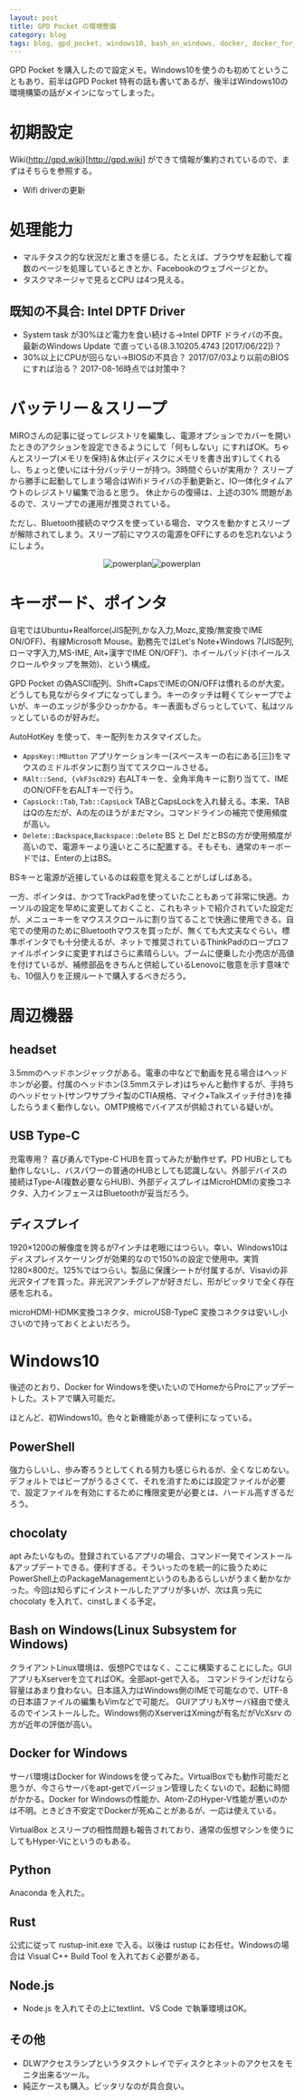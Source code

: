 ```yaml
---
layout: post
title: GPD Pocket の環境整備
category: blog
tags: blog, gpd_pocket, windows10, bash_on_windows, docker, docker_for_windows, rust, python
---
```


GPD Pocket を購入したので設定メモ。Windows10を使うのも初めてということもあり、前半はGPD Pocket 特有の話も書いてあるが、後半はWindows10の環境構築の話がメインになってしまった。

# 初期設定
Wiki(http://gpd.wiki)[http://gpd.wiki] ができて情報が集約されているので、まずはそちらを参照する。
* Wifi driverの更新


# 処理能力
* マルチタスク的な状況だと重さを感じる。たとえば、ブラウザを起動して複数のページを処理しているときとか、Facebookのウェブページとか。
* タスクマネージャで見るとCPU は4つ見える。

## 既知の不具合: Intel DPTF Driver
* System task が30%ほど電力を食い続ける→Intel DPTF ドライバの不良。最新のWindows Update で直っている(8.3.10205.4743 [2017/06/22])？
* 30%以上にCPUが回らない→BIOSの不具合？ 2017/07/03より以前のBIOSにすれば治る？ 2017-08-16時点では対策中？

# バッテリー＆スリープ
MIROさんの記事に従ってレジストリを編集し、電源オプションでカバーを開いたときのアクションを設定できるようにして「何もしない」にすればOK。ちゃんとスリープ(メモリを保持)＆休止(ディスクにメモリを書き出す)してくれるし、ちょっと使いには十分バッテリーが持つ。3時間ぐらいが実用か？
スリープから勝手に起動してしまう場合はWifiドライバの手動更新と、IO一体化タイムアウトのレジストリ編集で治ると思う。
休止からの復帰は、上述の30% 問題があるので、スリープでの運用が推奨されている。

ただし、Bluetooth接続のマウスを使っている場合、マウスを動かすとスリープが解除されてしまう。スリープ前にマウスの電源をOFFにするのを忘れないようにしよう。


<div align="center"><img src="/images/2017-08-12-gpd-pocket-power-plan1.png" alt="powerplan"><img src="/images/2017-08-12-gpd-pocket-power-plan2.png" alt="powerplan"></div>

# キーボード、ポインタ
自宅ではUbuntu+Realforce(JIS配列,かな入力,Mozc,変換/無変換でIME ON/OFF)、有線Microsoft Mouse。勤務先ではLet's Note+Windows 7(JIS配列,ローマ字入力,MS-IME, Alt+漢字でIME ON/OFF')、ホイールパッド(ホイールスクロールやタップを無効)、という構成。

GPD Pocket の偽ASCII配列、Shift+CapsでIMEのON/OFFは慣れるのが大変。どうしても見ながらタイプになってしまう。キーのタッチは軽くてシャープでよいが、キーのエッジが多少ひっかかる。キー表面もざらっとしていて、私はツルッとしているのが好みだ。

AutoHotKey を使って、キー配列をカスタマイズした。
* `AppsKey::MButton` アプリケーションキー(スペースキーの右にある[三])をマウスのミドルボタンに割り当ててスクロールさせる。
* `RAlt::Send, {vkF3sc029}` 右ALTキーを、全角半角キーに割り当てて、IMEのON/OFFを右ALTキーで行う。
* `CapsLock::Tab`, `Tab::CapsLock` TABとCapsLockを入れ替える。本来、TABはQの左だが、Aの左のほうがまだマシ。コマンドラインの補完で使用頻度が高い。
* `Delete::Backspace`,`Backspace::Delete` BS と Del だとBSの方が使用頻度が高いので、電源キーより遠いところに配置する。そもそも、通常のキーボードでは、Enterの上はBS。

BSキーと電源が近接しているのは殺意を覚えることがしばしばある。

一方、ポインタは、かつてTrackPadを使っていたこともあって非常に快適。カーソルの設定を早めに変更しておくこと、これもネットで紹介されていた設定だが、メニューキーをマウススクロールに割り当てることで快適に使用できる。自宅での使用のためにBluetoothマウスを買ったが、無くても大丈夫なぐらい。標準ポインタでも十分使えるが、ネットで推奨されているThinkPadのロープロファイルポインタに変更すればさらに素晴らしい。ブームに便乗した小売店が高値を付けているが、補修部品をきちんと供給しているLenovoに敬意を示す意味でも、10個入りを正規ルートで購入するべきだろう。

# 周辺機器

## headset
3.5mmのヘッドホンジャックがある。電車の中などで動画を見る場合はヘッドホンが必要。付属のヘッドホン(3.5mmステレオ)はちゃんと動作するが、手持ちのヘッドセット(サンワサプライ製のCTIA規格、マイク+Talkスイッチ付き)を挿したらうまく動作しない。OMTP規格でバイアスが供給されている疑いが。

## USB Type-C
充電専用？ 喜び勇んでType-C HUBを買ってみたが動作せず。PD HUBとしても動作しないし、バスパワーの普通のHUBとしても認識しない。外部デバイスの接続はType-A(複数必要ならHUB)、外部ディスプレイはMicroHDMIの変換コネクタ、入力インフェースはBluetoothが妥当だろう。

## ディスプレイ
1920×1200の解像度を誇るが7インチは老眼にはつらい。幸い、Windows10はディスプレイスケーリングが効果的なので150%の設定で使用中。実質1280×800だ。125%ではつらい。製品に保護シートが付属するが、Visaviの非光沢タイプを買った。非光沢アンチグレアが好きだし、形がピッタリで全く存在感を忘れる。

microHDMI-HDMK変換コネクタ、microUSB-TypeC 変換コネクタは安いし小さいので持っておくとよいだろう。

# Windows10
後述のとおり、Docker for Windowsを使いたいのでHomeからProにアップデートした。ストアで購入可能だ。

ほとんど、初Windows10。色々と新機能があって便利になっている。

## PowerShell
強力らしいし、歩み寄ろうとしてくれる努力も感じられるが、全くなじめない。デフォルトではビープがうるさくて、それを消すためには設定ファイルが必要で、設定ファイルを有効にするために権限変更が必要とは、ハードル高すぎるだろう。

## chocolaty
apt みたいなもの。登録されているアプリの場合、コマンド一発でインストール&アップデートできる。便利すぎる。そういったのを統一的に扱うためにPowerShell上のPackageManagementというのもあるらしいがうまく動かなかった。今回は知らずにインストールしたアプリが多いが、次は真っ先に chocolaty を入れて、cinstしまくる予定。

## Bash on Windows(Linux Subsystem for Windows)
クライアントLinux環境は、仮想PCではなく、ここに構築することにした。GUIアプリもXserverを立てればOK。全部apt-getで入る。
コマンドラインだけなら容量はあまり食わない。日本語入力はWindows側のIMEで可能なので、UTF-8の日本語ファイルの編集もVimなどで可能だ。
GUIアプリもXサーバ経由で使えるのでインストールした。Windows側のXserverはXmingが有名だがVcXsrv の方が近年の評価が高い。

## Docker for Windows
サーバ環境はDocker for Windowsを使ってみた。VirtualBoxでも動作可能だと思うが、今さらサーバをapt-getでバージョン管理したくないので。起動に時間がかかる。Docker for Windowsの性能か、Atom-ZのHyper-V性能が悪いのかは不明。ときどき不安定でDockerが死ぬことがあるが、一応は使えている。

VirtualBox とスリープの相性問題も報告されており、通常の仮想マシンを使うにしてもHyper-Vにというのもある。

## Python
Anaconda を入れた。

## Rust
公式に従って rustup-init.exe で入る。以後は rustup にお任せ。Windowsの場合は Visual C++ Build Tool を入れておく必要がある。

## Node.js
* Node.js を入れてその上にtextlint、VS Code で執筆環境はOK。

## その他
* DLWアクセスランプというタスクトレイでディスクとネットのアクセスをモニタ出来るツール。
* 純正ケースも購入。ピッタリなのが具合良い。

